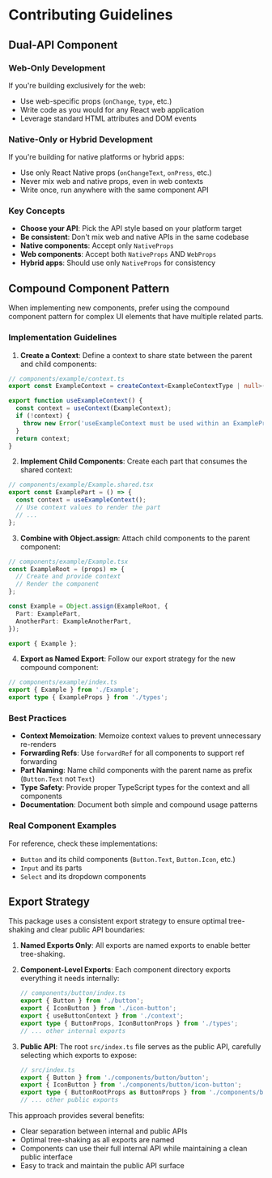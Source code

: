 # Contributing Guidelines

## Dual-API Component

### Web-Only Development
If you're building exclusively for the web:
- Use web-specific props (`onChange`, `type`, etc.)
- Write code as you would for any React web application
- Leverage standard HTML attributes and DOM events

### Native-Only or Hybrid Development
If you're building for native platforms or hybrid apps:
- Use only React Native props (`onChangeText`, `onPress`, etc.)
- Never mix web and native props, even in web contexts
- Write once, run anywhere with the same component API

### Key Concepts

- **Choose your API**: Pick the API style based on your platform target
- **Be consistent**: Don't mix web and native APIs in the same codebase
- **Native components**: Accept only `NativeProps`
- **Web components**: Accept both `NativeProps` AND `WebProps`
- **Hybrid apps**: Should use only `NativeProps` for consistency

## Compound Component Pattern

When implementing new components, prefer using the compound component pattern for complex UI elements that have multiple related parts.

### Implementation Guidelines

1. **Create a Context**: Define a context to share state between the parent and child components:

```typescript
// components/example/context.ts
export const ExampleContext = createContext<ExampleContextType | null>(null);

export function useExampleContext() {
  const context = useContext(ExampleContext);
  if (!context) {
    throw new Error('useExampleContext must be used within an ExampleProvider');
  }
  return context;
}
```

2. **Implement Child Components**: Create each part that consumes the shared context:

```typescript
// components/example/Example.shared.tsx
export const ExamplePart = () => {
  const context = useExampleContext();
  // Use context values to render the part
  // ...
};
```

3. **Combine with Object.assign**: Attach child components to the parent component:

```typescript
// components/example/Example.tsx
const ExampleRoot = (props) => {
  // Create and provide context
  // Render the component
};

const Example = Object.assign(ExampleRoot, {
  Part: ExamplePart,
  AnotherPart: ExampleAnotherPart,
});

export { Example };
```

4. **Export as Named Export**: Follow our export strategy for the new compound component:

```typescript
// components/example/index.ts
export { Example } from './Example';
export type { ExampleProps } from './types';
```

### Best Practices

- **Context Memoization**: Memoize context values to prevent unnecessary re-renders
- **Forwarding Refs**: Use `forwardRef` for all components to support ref forwarding
- **Part Naming**: Name child components with the parent name as prefix (`Button.Text` not `Text`)
- **Type Safety**: Provide proper TypeScript types for the context and all components
- **Documentation**: Document both simple and compound usage patterns

### Real Component Examples

For reference, check these implementations:
- `Button` and its child components (`Button.Text`, `Button.Icon`, etc.)
- `Input` and its parts
- `Select` and its dropdown components

## Export Strategy

This package uses a consistent export strategy to ensure optimal tree-shaking and clear public API boundaries:

1. **Named Exports Only**: All exports are named exports to enable better tree-shaking.

2. **Component-Level Exports**: Each component directory exports everything it needs internally:
   ```typescript
   // components/button/index.ts
   export { Button } from './button';
   export { IconButton } from './icon-button';
   export { useButtonContext } from './context';
   export type { ButtonProps, IconButtonProps } from './types';
   // ... other internal exports
   ```

3. **Public API**: The root `src/index.ts` file serves as the public API, carefully selecting which exports to expose:
   ```typescript
   // src/index.ts
   export { Button } from './components/button/button';
   export { IconButton } from './components/button/icon-button';
   export type { ButtonRootProps as ButtonProps } from './components/button/types';
   // ... other public exports
   ```

This approach provides several benefits:
- Clear separation between internal and public APIs
- Optimal tree-shaking as all exports are named
- Components can use their full internal API while maintaining a clean public interface
- Easy to track and maintain the public API surface
